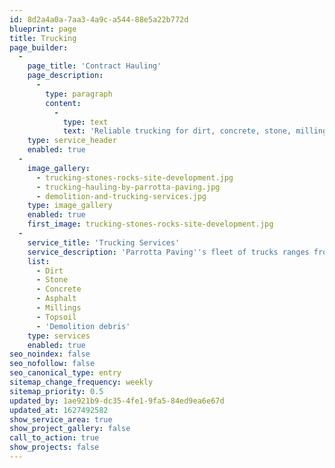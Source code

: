 ```yaml
---
id: 8d2a4a0a-7aa3-4a9c-a544-88e5a22b772d
blueprint: page
title: Trucking
page_builder:
  -
    page_title: 'Contract Hauling'
    page_description:
      -
        type: paragraph
        content:
          -
            type: text
            text: 'Reliable trucking for dirt, concrete, stone, millings, and more.'
    type: service_header
    enabled: true
  -
    image_gallery:
      - trucking-stones-rocks-site-development.jpg
      - trucking-hauling-by-parrotta-paving.jpg
      - demolition-and-trucking-services.jpg
    type: image_gallery
    enabled: true
    first_image: trucking-stones-rocks-site-development.jpg
  -
    service_title: 'Trucking Services'
    service_description: 'Parrotta Paving''s fleet of trucks ranges from single axle dumps to tri-axle dump trucks and can provide contract hauling services for any size job. We also haul <a href="/millings-request" class="underline">Millings, Top Soil and Fill Dirt</a> via our request form.'
    list:
      - Dirt
      - Stone
      - Concrete
      - Asphalt
      - Millings
      - Topsoil
      - 'Demolition debris'
    type: services
    enabled: true
seo_noindex: false
seo_nofollow: false
seo_canonical_type: entry
sitemap_change_frequency: weekly
sitemap_priority: 0.5
updated_by: 1ae921b9-dc35-4fe1-9fa5-84ed9ea6e67d
updated_at: 1627492582
show_service_area: true
show_project_gallery: false
call_to_action: true
show_projects: false
---
```

